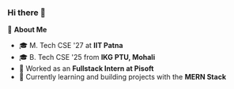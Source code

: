 ### Hi there 👋

💫 **About Me**

- 🎓 M. Tech CSE '27 at **IIT Patna**
- 🎓 B. Tech CSE '25 from **IKG PTU, Mohali**
- 🔭 Worked as an **Fullstack Intern at Pisoft**
- 🌱 Currently learning and building projects with the **MERN Stack**

